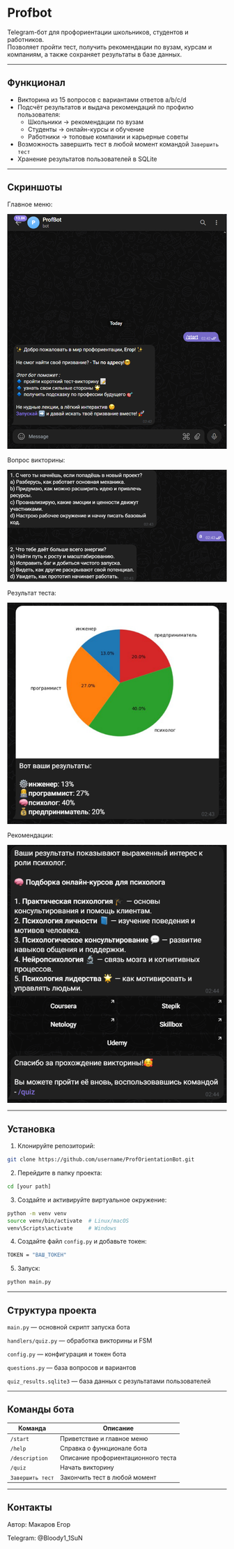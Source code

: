 # Profbot

Telegram-бот для профориентации школьников, студентов и работников.  
Позволяет пройти тест, получить рекомендации по вузам, курсам и компаниям, а также сохраняет результаты в базе данных.

---

## Функционал

- Викторина из 15 вопросов с вариантами ответов a/b/c/d  
- Подсчёт результатов и выдача рекомендаций по профилю пользователя:
  - Школьники → рекомендации по вузам  
  - Студенты → онлайн-курсы и обучение  
  - Работники → топовые компании и карьерные советы  
- Возможность завершить тест в любой момент командой `Завершить тест`  
- Хранение результатов пользователей в SQLite  

---

## Скриншоты

Главное меню:

![Главное меню](screenshots/start.png)

Вопрос викторины:

![Вопрос](screenshots/questions.png)

Результат теста:

![Вопрос](screenshots/results.png)

Рекомендации:

![Вопрос](screenshots/recommendations.png)

---

## Установка

1. Клонируйте репозиторий:

```bash
git clone https://github.com/username/ProfOrientationBot.git
```

2. Перейдите в папку проекта:

```bash
cd [your path]
```
3. Создайте и активируйте виртуальное окружение:

```bash
python -m venv venv
source venv/bin/activate  # Linux/macOS
venv\Scripts\activate     # Windows
```

4. Создайте файл `config.py` и добавьте токен:

```bash
TOKEN = "ВАШ_ТОКЕН"
```

5. Запуск:
```bash
python main.py
```

---

## Структура проекта

`main.py` — основной скрипт запуска бота

`handlers/quiz.py` — обработка викторины и FSM

`config.py` — конфигурация и токен бота

`questions.py` — база вопросов и вариантов

`quiz_results.sqlite3` — база данных с результатами пользователей

---

## Команды бота

| Команда          | Описание                           |
| ---------------- | ---------------------------------- |
| `/start`         | Приветствие и главное меню         |
| `/help`          | Справка о функционале бота         |
| `/description`   | Описание профориентационного теста |
| `/quiz`          | Начать викторину                   |
| `Завершить тест` | Закончить тест в любой момент      |

---

## Контакты

Автор: Макаров Егор

Telegram: @Bloody1_1SuN
